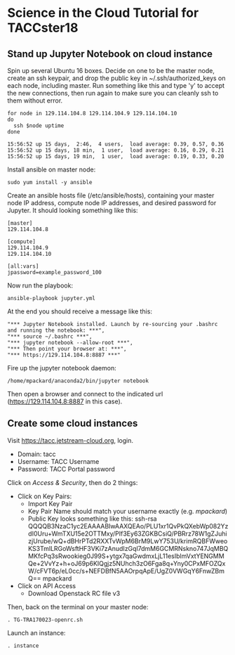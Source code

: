 # Science in the Cloud Tutorial for TACCster18


## Stand up Jupyter Notebook on cloud instance

Spin up several Ubuntu 16 boxes. Decide on one to be the master node, create an ssh keypair, and drop the public key in ~/.ssh/authorized_keys on each node, including master. Run something like this and type 'y' to accept the new connections, then run again to make sure you can cleanly ssh to them without error.

    for node in 129.114.104.8 129.114.104.9 129.114.104.10
    do
      ssh $node uptime 
    done
    
    15:56:52 up 15 days,  2:46,  4 users,  load average: 0.39, 0.57, 0.36
    15:56:52 up 15 days, 18 min,  1 user,  load average: 0.16, 0.29, 0.21
    15:56:52 up 15 days, 19 min,  1 user,  load average: 0.19, 0.33, 0.20

Install ansible on master node:

    sudo yum install -y ansible
    
Create an ansible hosts file (/etc/ansible/hosts), containing your master node IP address, compute node IP addresses, and desired password for Jupyter. It should looking something like this:

    [master]
    129.114.104.8 

    [compute]
    129.114.104.9 
    129.114.104.10

    [all:vars]
    jpassword=example_password_100

Now run the playbook:

    ansible-playbook jupyter.yml

At the end you should receive a message like this:

    "*** Jupyter Notebook installed. Launch by re-sourcing your .bashrc and running the notebook: ***", 
    "*** source ~/.bashrc ***",
    "*** jupyter notebook --allow-root ***", 
    "*** Then point your browser at: ***", 
    "*** https://129.114.104.8:8887 ***"

Fire up the jupyter notebook daemon:

    /home/mpackard/anaconda2/bin/jupyter notebook

Then open a browser and connect to the indicated url (https://129.114.104.8:8887 in this case).

## Create some cloud instances 

Visit https://tacc.jetstream-cloud.org, login.
- Domain: tacc
- Username: TACC Username
- Password: TACC Portal password

Click on _Access & Security_, then do 2 things:

- Click on Key Pairs: 
  - Import Key Pair
  - Key Pair Name should match your username exactly (e.g. _mpackard_)
  - Public Key looks something like this: 
    ssh-rsa QQQQB3NzaC1yc2EAAAABIwAAXQEAo/PLU1xr1QvPkQXebWp082YzdI0Uru+WmTXU15e2OTTMxy/PIf3Ey63ZGKBCsiQ/PBRrz78W1gZJuhizjUrube/wQ+dBHrPTd2RXXTvWpM6BrM9LwY753U/krimRQBFWweoKS3TmlLRGoWsftHF3VKi7zAnudIzGql7dmM6GCMRNskno747JqMBQMKfcPq3sRwookieg0J99S+ytgx7qaGwdmxLjL11esIblmVxtYENGMMQe+2VvYz+h+oJ69p6KIQgjz5NUhch3zO6Fga8q+Yny0CPxMFOZQxW/cFVT6p/eL0cc/s+NEFDBfN5AAOrpqApE/UgZ0VWGqY6FnwZBmQ== mpackard
- Click on API Access
  - Download Openstack RC file v3

Then, back on the terminal on your master node:

    . TG-TRA170023-openrc.sh

Launch an instance:
    
    . instance


